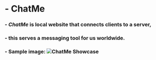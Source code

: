 # - ChatMe
### - *ChatMe* is local website that connects clients to a server, 
### - this serves a messaging tool for us worldwide.

### - Sample image: ![ChatMe Showcase](https://i.postimg.cc/t46DM1V8/chatme.png)
